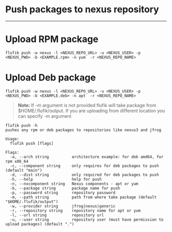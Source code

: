 # Push packages to nexus repository
___

# Upload RPM package
```shell
flufik push -w nexus -l <NEXUS_REPO_URL> -u <NEXUS_USER> -p <NEXUS_PWD> -b <EXAMPLE.rpm> -n yum  -r <NEXUS_REPO_NAME>
```

# Upload Deb package
```shell
flufik push -w nexus -l <NEXUS_REPO_URL> -u <NEXUS_USER> -p <NEXUS_PWD> -b <EXAMPLE.deb> -n apt  -r <NEXUS_REPO_NAME>
```
><b>Note: </b> If -m argument is not provided flufik will take package from $HOME/.flufik/output. If you are uploading from
> different location you can specify -m argument

```shell
flufik push -h
pushes any rpm or deb packages to repositories like nexus3 and jfrog

Usage:
  flufik push [flags]

Flags:
  -a, --arch string          architecture example: for deb amd64, for rpm x86_64
  -c, --component string     only requires for deb packages to push (default "main")
  -d, --dist string          only required for deb packages to push
  -h, --help                 help for push
  -n, --nxcomponent string   Nexus components - apt or yum
  -b, --package string       package name for push
  -p, --password string      repository password
  -m, --path string          path from where take package (default "$HOME/.flufik/output")
  -w, --provider string      jfrog|nexus|generic
  -r, --repository string    repository name for apt or yum
  -l, --url string           repository url
  -u, --user string          repository user (must have permission to upload packages) (default ".")
```